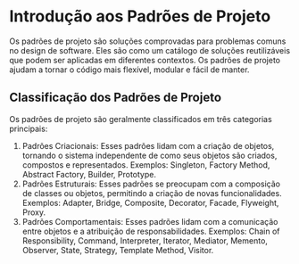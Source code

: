# Introdução aos Padrões de Projeto

Os padrões de projeto são soluções comprovadas para problemas comuns no design de software. Eles são como um catálogo de soluções reutilizáveis que podem ser aplicadas em diferentes contextos. Os padrões de projeto ajudam a tornar o código mais flexível, modular e fácil de manter.

## Classificação dos Padrões de Projeto

Os padrões de projeto são geralmente classificados em três categorias principais:

1. Padrões Criacionais: Esses padrões lidam com a criação de objetos, tornando o sistema independente de como seus objetos são criados, compostos e representados.
  Exemplos: Singleton, Factory Method, Abstract Factory, Builder, Prototype.
2. Padrões Estruturais: Esses padrões se preocupam com a composição de classes ou objetos, permitindo a criação de novas funcionalidades.
  Exemplos: Adapter, Bridge, Composite, Decorator, Facade, Flyweight, Proxy.
3. Padrões Comportamentais: Esses padrões lidam com a comunicação entre objetos e a atribuição de responsabilidades.
  Exemplos: Chain of Responsibility, Command, Interpreter, Iterator, Mediator, Memento, Observer, State, Strategy, Template Method, Visitor.
